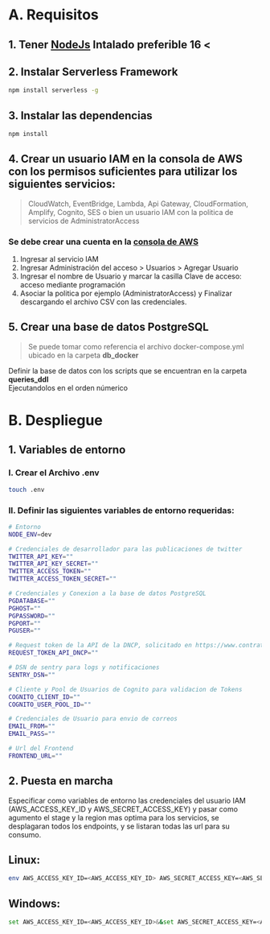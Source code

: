 # A. Requisitos
## 1. Tener [NodeJs](https://nodejs.org/es/) Intalado preferible 16 <

## 2. Instalar Serverless Framework
```sh
npm install serverless -g
```
## 3. Instalar las dependencias
```sh
npm install 
```
## 4. Crear un usuario IAM en la consola de AWS con los permisos suficientes para utilizar los siguientes servicios:
> CloudWatch, EventBridge, Lambda, Api Gateway, CloudFormation, Amplify, Cognito, SES o bien un usuario IAM con la politica de servicios de AdministratorAccess

### Se debe crear una cuenta en la [consola de AWS](https://aws.amazon.com/es/)

1. Ingresar al servicio IAM
2. Ingresar Administración del acceso > Usuarios > Agregar Usuario
3. Ingresar el nombre de Usuario y marcar la casilla Clave de acceso: acceso mediante programación
4. Asociar la politica por ejemplo  (AdministratorAccess) y Finalizar descargando el archivo CSV con las credenciales.

## 5. Crear una base de datos PostgreSQL
> Se puede  tomar como referencia  el archivo docker-compose.yml ubicado en la carpeta **db_docker**

Definir la base de datos con los scripts que se encuentran en la carpeta **queries_ddl**  
Ejecutandolos en el orden númerico

# B. Despliegue

## 1. Variables de entorno
### I. Crear el Archivo .env 
```sh
touch .env
```
### II. Definir las siguientes variables de entorno requeridas:
```sh
# Entorno
NODE_ENV=dev

# Credenciales de desarrollador para las publicaciones de twitter
TWITTER_API_KEY=""
TWITTER_API_KEY_SECRET=""
TWITTER_ACCESS_TOKEN=""
TWITTER_ACCESS_TOKEN_SECRET=""

# Credenciales y Conexion a la base de datos PostgreSQL
PGDATABASE=""
PGHOST=""
PGPASSWORD=""
PGPORT=""
PGUSER=""

# Request token de la API de la DNCP, solicitado en https://www.contrataciones.gov.py/datos/adm/signup
REQUEST_TOKEN_API_DNCP=""

# DSN de sentry para logs y notificaciones
SENTRY_DSN=""

# Cliente y Pool de Usuarios de Cognito para validacion de Tokens
COGNITO_CLIENT_ID=""
COGNITO_USER_POOL_ID=""

# Credenciales de Usuario para envio de correos
EMAIL_FROM=""
EMAIL_PASS=""

# Url del Frontend
FRONTEND_URL=""
```

## 2. Puesta en marcha
Especificar como variables de entorno las credenciales del usuario IAM (AWS_ACCESS_KEY_ID y AWS_SECRET_ACCESS_KEY) y pasar como agumento el stage y la region mas optima para los servicios, se desplagaran todos los endpoints, y se listaran todas las url para su consumo.
## Linux:
```sh
env AWS_ACCESS_KEY_ID=<AWS_ACCESS_KEY_ID> AWS_SECRET_ACCESS_KEY=<AWS_SECRET_ACCESS_KEY> sls deploy --stage dev --region sa-east-1
```

## Windows:
```sh
set AWS_ACCESS_KEY_ID=<AWS_ACCESS_KEY_ID>&&set AWS_SECRET_ACCESS_KEY=<AWS_SECRET_ACCESS_KEY>&& sls deploy --stage dev --region sa-east-1
```